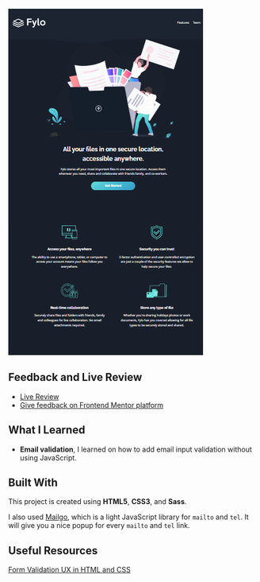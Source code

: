 ![Fylo Dark Theme Landing Page](/images/project1-ss.png) 

## Feedback and Live Review

- [Live Review](https://fylo-dark-theme-landing-page-omega.vercel.app/)
- [Give feedback on Frontend Mentor platform](https://www.frontendmentor.io/challenges/fylo-dark-theme-landing-page-5ca5f2d21e82137ec91a50fd/hub)

## What I Learned

* **Email validation**, I learned on how to add email input validation without using JavaScript.

## Built With

This project is created using **HTML5**, **CSS3**, and **Sass**. 

I also used [Mailgo](https://mailgo.dev/), which is a light JavaScript library for `mailto` and `tel`. It will give you a nice popup for every `mailto` and `tel` link.

## Useful Resources

[Form Validation UX in HTML and CSS](https://css-tricks.com/form-validation-ux-html-css/)
